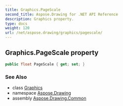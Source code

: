 ```yaml
---
title: Graphics.PageScale
second_title: Aspose.Drawing for .NET API Reference
description: Graphics property. 
type: docs
weight: 120
url: /net/aspose.drawing/graphics/pagescale/
---
```

## Graphics.PageScale property

```csharp
public float PageScale { get; set; }
```

### See Also

* class [Graphics](../)
* namespace [Aspose.Drawing](../../graphics/)
* assembly [Aspose.Drawing.Common](../../../)


